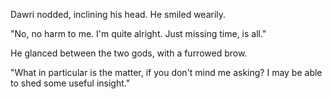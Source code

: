Dawri nodded, inclining his head. He smiled wearily.

"No, no harm to me. I'm quite alright. Just missing time, is all."

He glanced between the two gods, with a furrowed brow.

"What in particular is the matter, if you don't mind me asking? I may be able to shed some useful insight."